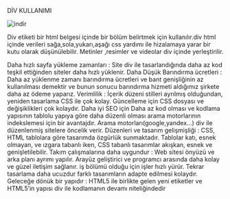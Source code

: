 
DİV KULLANIMI

![indir](https://user-images.githubusercontent.com/55752233/121259421-c5066380-c8b8-11eb-8ed9-2fa82ee2630a.png)


Div etiketi bir html belgesi içinde bir bölüm belirtmek için kullanılır.div html içinde verileri sağa,sola,yukarı,aşağı css yardımı ile hizalamaya yarar bir kutu olarak düşünülebilir. Metinler ,resimler ve videolar div içinde yerleştirilir.

Daha hızlı sayfa yükleme zamanları : Site div ile tasarlandığında daha az kod teşkil ettiğinden siteler daha hızlı yüklenir. Daha Düşük Barındırma ücretleri : Daha az yüklenme zamanı barındırma ücretleri ve bant genişliğinin az kullanılması demektir ve bunun sonucu barındırma hizmeti aldığımız şirkete daha az ödeme yaparız. Verimlilik : İçerik düzeni stilleri ayrılmış olduğundan, yeniden tasarlama CSS ile çok kolay. Güncelleme için CSS dosyası ve değişiklikleri çok kolaydır. Daha iyi SEO için Daha az kod olması ve kodlama yapısının tablolu yapıya göre daha düzenli olması arama motorlarının indekslemesi için bir avantajdır. Arama motorları(google,yandex...) div ile düzenlenmiş sitelere öncelik verir. Düzenleri ve tasarım gelişmişliği : CSS, HTML tablolara göre tasarımda özgürlük sunmaktadır. Tablolar katı, esnek olmayan, ve ızgara tabanlı iken, CSS tabanlı tasarımlar akışkan, esnek ve genişletilebilir. Takım çalışmalarına daha uygundur : Web sitesi önyüzü ve arka planı ayrımı yapılır. Arayüz geliştirici ve programcı arasında daha kolay ve güzel iletişim sağlanır. iş bölümü olduğu için işler hızlı yürür. Tekrar tasarlama daha ucuzdur farklı tasarımların adapte edilmesi kolaydır. Geleceğe dönük bir yapıdır : HTML5 ile birlikte gelen yeni etiketler ve HTML5’in yapısı div ile kodlamanın devamı niteliğindedir
